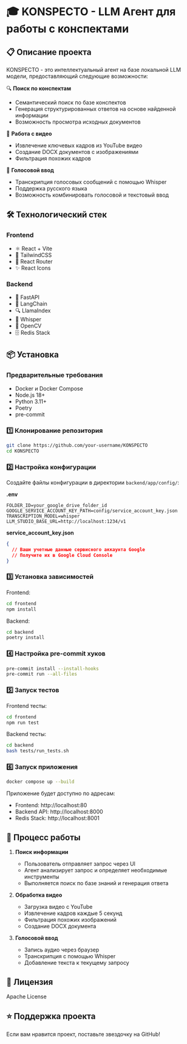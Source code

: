 # 🎓 KONSPECTO - LLM Агент для работы с конспектами

## 📋 Описание проекта

KONSPECTO - это интеллектуальный агент на базе локальной LLM модели, предоставляющий следующие возможности:

🔍 **Поиск по конспектам**
- Семантический поиск по базе конспектов
- Генерация структурированных ответов на основе найденной информации
- Возможность просмотра исходных документов

🎥 **Работа с видео**
- Извлечение ключевых кадров из YouTube видео
- Создание DOCX документов с изображениями
- Фильтрация похожих кадров

🎤 **Голосовой ввод**
- Транскрипция голосовых сообщений с помощью Whisper
- Поддержка русского языка
- Возможность комбинировать голосовой и текстовый ввод

## 🛠 Технологический стек

### Frontend
- ⚛️ React + Vite
- 🎨 TailwindCSS
- 🔄 React Router
- ✨ React Icons

### Backend
- 🚀 FastAPI
- 🤖 LangChain
- 🔍 LlamaIndex
- 📝 Whisper
- 🎥 OpenCV
- 🗄️ Redis Stack

## 📦 Установка

### Предварительные требования

- Docker и Docker Compose
- Node.js 18+
- Python 3.11+
- Poetry
- pre-commit

### 1️⃣ Клонирование репозитория

```bash
git clone https://github.com/your-username/KONSPECTO
cd KONSPECTO
```

### 2️⃣ Настройка конфигурации

Создайте файлы конфигурации в директории `backend/app/config/`:

**.env**
```env
FOLDER_ID=your_google_drive_folder_id
GOOGLE_SERVICE_ACCOUNT_KEY_PATH=config/service_account_key.json
TRANSCRIPTION_MODEL=whisper
LLM_STUDIO_BASE_URL=http://localhost:1234/v1
```

**service_account_key.json**
```json
{
  // Ваши учетные данные сервисного аккаунта Google
  // Получите их в Google Cloud Console
}
```

### 3️⃣ Установка зависимостей

Frontend:
```bash
cd frontend
npm install
```

Backend:
```bash
cd backend
poetry install
```

### 4️⃣ Настройка pre-commit хуков

```bash
pre-commit install --install-hooks
pre-commit run --all-files
```

### 5️⃣ Запуск тестов

Frontend тесты:
```bash
cd frontend
npm run test
```

Backend тесты:
```bash
cd backend
bash tests/run_tests.sh
```

### 6️⃣ Запуск приложения

```bash
docker compose up --build
```

Приложение будет доступно по адресам:
- Frontend: http://localhost:80
- Backend API: http://localhost:8000
- Redis Stack: http://localhost:8001

## 🔄 Процесс работы

1. **Поиск информации**
   - Пользователь отправляет запрос через UI
   - Агент анализирует запрос и определяет необходимые инструменты
   - Выполняется поиск по базе знаний и генерация ответа

2. **Обработка видео**
   - Загрузка видео с YouTube
   - Извлечение кадров каждые 5 секунд
   - Фильтрация похожих изображений
   - Создание DOCX документа

3. **Голосовой ввод**
   - Запись аудио через браузер
   - Транскрипция с помощью Whisper
   - Добавление текста к текущему запросу

## 📜 Лицензия

Apache License

## ⭐️ Поддержка проекта

Если вам нравится проект, поставьте звездочку на GitHub!
